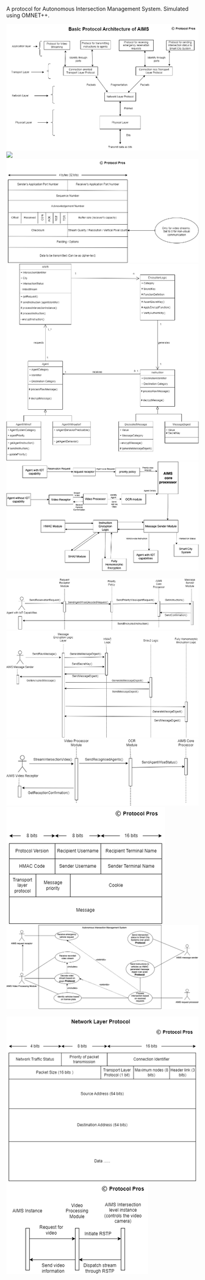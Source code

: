 A protocol for Autonomous Intersection Management System. Simulated using OMNET++.

<img src="https://github.com/ashutoshm1771/Autonomous-Intersection-Management-System-Protocol/blob/main/AIMS_Architecture.png"/>
<img src="[https://github.com/ashutoshm1771/Autonomous-Intersection-Management-System-Protocol/blob/main/AIMS_Architecture.png](https://github.com/ashutoshm1771/Autonomous-Intersection-Management-System-Protocol/blob/main/CL_Transport.drawio.png)https://github.com/ashutoshm1771/Autonomous-Intersection-Management-System-Protocol/blob/main/CL_Transport.drawio.png"/>
<img src="https://github.com/ashutoshm1771/Autonomous-Intersection-Management-System-Protocol/blob/main/CO_Transport.png"/>
<img src="https://github.com/ashutoshm1771/Autonomous-Intersection-Management-System-Protocol/blob/main/Class.png"/>
<img src="https://github.com/ashutoshm1771/Autonomous-Intersection-Management-System-Protocol/blob/main/Collaboration.png"/>
<img src="https://github.com/ashutoshm1771/Autonomous-Intersection-Management-System-Protocol/blob/main/Handshake.png"/>
<img src="https://github.com/ashutoshm1771/Autonomous-Intersection-Management-System-Protocol/blob/main/Intersection_Agent.png"/>
<img src="https://github.com/ashutoshm1771/Autonomous-Intersection-Management-System-Protocol/blob/main/Intersection_Message_Sender.png"/>
<img src="https://github.com/ashutoshm1771/Autonomous-Intersection-Management-System-Protocol/blob/main/Intersection_Video_Receptor.png"/>
<img src="https://github.com/ashutoshm1771/Autonomous-Intersection-Management-System-Protocol/blob/main/MSP.png"/>
<img src="https://github.com/ashutoshm1771/Autonomous-Intersection-Management-System-Protocol/blob/main/UseCase.png"/>
<img src="https://github.com/ashutoshm1771/Autonomous-Intersection-Management-System-Protocol/blob/main/Vid-stream-protocol.png"/>
<img src="https://github.com/ashutoshm1771/Autonomous-Intersection-Management-System-Protocol/blob/main/network_layer.png"/>
<img src="https://github.com/ashutoshm1771/Autonomous-Intersection-Management-System-Protocol/blob/main/video_stream.png"/>
